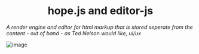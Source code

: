 <h1 align="center"> hope.js and editor-js </h1>

*A render engine and editor for html markup that is stored seperate from the content - out of band - as Ted Nelson would like, ui/ux*

<img src="https://user-images.githubusercontent.com/123137817/214616235-5db5529f-31a5-422c-b16e-3dc4b6885693.png" alt="image"/>

